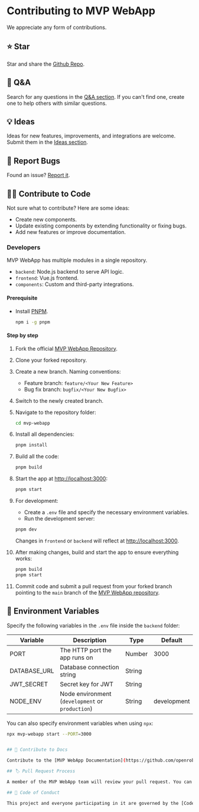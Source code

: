 <!-- markdownlint-disable MD030 -->

# Contributing to MVP WebApp

We appreciate any form of contributions.

## ⭐ Star

Star and share the [Github Repo](https://github.com/openroboticmetaverse/mvp-webapp).

## 🙋 Q&A

Search for any questions in the [Q&A section](https://github.com/openroboticmetaverse/mvp-webapp/discussions/categories/q-a). If you can't find one, create one to help others with similar questions.

## 💡 Ideas

Ideas for new features, improvements, and integrations are welcome. Submit them in the [Ideas section](https://github.com/openroboticmetaverse/mvp-webapp/discussions/categories/ideas).

## 🐞 Report Bugs

Found an issue? [Report it](https://github.com/openroboticmetaverse/mvp-webapp/issues/new/choose).

## 👨‍💻 Contribute to Code

Not sure what to contribute? Here are some ideas:

- Create new components.
- Update existing components by extending functionality or fixing bugs.
- Add new features or improve documentation.

### Developers

MVP WebApp has multiple modules in a single repository.

- `backend`: Node.js backend to serve API logic.
- `frontend`: Vue.js frontend.
- `components`: Custom and third-party integrations.

#### Prerequisite

- Install [PNPM](https://pnpm.io/installation).
    ```bash
    npm i -g pnpm
    ```

#### Step by step

1. Fork the official [MVP WebApp Repository](https://github.com/openroboticmetaverse/mvp-webapp).

2. Clone your forked repository.

3. Create a new branch. Naming conventions:
    - Feature branch: `feature/<Your New Feature>`
    - Bug fix branch: `bugfix/<Your New Bugfix>`

4. Switch to the newly created branch.

5. Navigate to the repository folder:
    ```bash
    cd mvp-webapp
    ```

6. Install all dependencies:
    ```bash
    pnpm install
    ```

7. Build all the code:
    ```bash
    pnpm build
    ```

8. Start the app at [http://localhost:3000](http://localhost:3000):
    ```bash
    pnpm start
    ```

9. For development:
    - Create a `.env` file and specify the necessary environment variables.
    - Run the development server:
    ```bash
    pnpm dev
    ```

    Changes in `frontend` or `backend` will reflect at [http://localhost:3000](http://localhost:3000).

10. After making changes, build and start the app to ensure everything works:
    ```bash
    pnpm build
    pnpm start
    ```

11. Commit code and submit a pull request from your forked branch pointing to the `main` branch of the [MVP WebApp repository](https://github.com/openroboticmetaverse/mvp-webapp/tree/main).

## 🌱 Environment Variables

Specify the following variables in the `.env` file inside the `backend` folder:

| Variable             | Description                                 | Type    | Default |
| -------------------- | ------------------------------------------- | ------- | ------- |
| PORT                 | The HTTP port the app runs on               | Number  | 3000    |
| DATABASE_URL         | Database connection string                  | String  |         |
| JWT_SECRET           | Secret key for JWT                          | String  |         |
| NODE_ENV             | Node environment (`development` or `production`) | String  | development |

You can also specify environment variables when using `npx`:
```bash
npx mvp-webapp start --PORT=3000


## 📖 Contribute to Docs

Contribute to the [MVP WebApp Documentation](https://github.com/openroboticmetaverse/mvp-webappDocs).

## 🏷️ Pull Request Process

A member of the MVP WebApp team will review your pull request. You can also reach out to us on [Discord](https://discord.gg/yourdiscordlink).

## 📜 Code of Conduct

This project and everyone participating in it are governed by the [Code of Conduct](CODE_OF_CONDUCT.md). By participating, you are expected to uphold this code. Report unacceptable behavior to [your-email@example.com](mailto:your-email@example.com).

